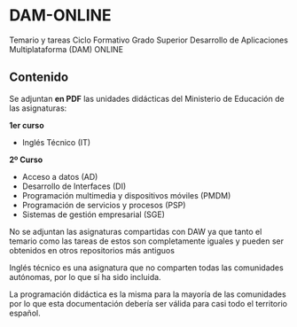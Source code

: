 # DAM-ONLINE
Temario y tareas Ciclo Formativo Grado Superior Desarrollo de Aplicaciones Multiplataforma (DAM) ONLINE

## Contenido
Se adjuntan  **en PDF**  las unidades didácticas del Ministerio de Educación de las asignaturas:

**1er curso**
- Inglés Técnico (IT)

**2º Curso**
- Acceso a datos (AD)
- Desarrollo de Interfaces (DI)
- Programación multimedia y dispositivos móviles (PMDM)
- Programación de servicios y procesos (PSP)
- Sistemas de gestión empresarial (SGE)

No se adjuntan las asignaturas compartidas con DAW ya que tanto el temario como las tareas de estos son completamente iguales y pueden ser obtenidos en otros repositorios más antiguos

Inglés técnico es una asignatura que no comparten todas las comunidades autónomas, por lo que sí ha sido incluida.

La programación didáctica es la misma para la mayoría de las comunidades por lo que esta documentación debería ser válida para casi todo el territorio español.
